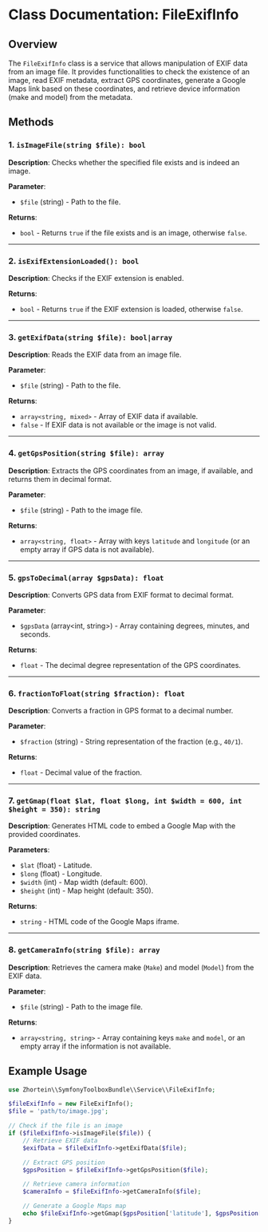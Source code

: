 # Class Documentation: FileExifInfo

## Overview
The `FileExifInfo` class is a service that allows manipulation of EXIF data from an image file.
It provides functionalities to check the existence of an image, read EXIF metadata, extract GPS coordinates,
generate a Google Maps link based on these coordinates, and retrieve device information (make and model) from the metadata.

## Methods

### 1. `isImageFile(string $file): bool`
**Description**: Checks whether the specified file exists and is indeed an image.

**Parameter**:
- `$file` (string) - Path to the file.

**Returns**:
- `bool` - Returns `true` if the file exists and is an image, otherwise `false`.

---

### 2. `isExifExtensionLoaded(): bool`
**Description**: Checks if the EXIF extension is enabled.

**Returns**:
- `bool` - Returns `true` if the EXIF extension is loaded, otherwise `false`.

---

### 3. `getExifData(string $file): bool|array`
**Description**: Reads the EXIF data from an image file.

**Parameter**:
- `$file` (string) - Path to the file.

**Returns**:
- `array<string, mixed>` - Array of EXIF data if available.
- `false` - If EXIF data is not available or the image is not valid.

---

### 4. `getGpsPosition(string $file): array`
**Description**: Extracts the GPS coordinates from an image, if available, and returns them in decimal format.

**Parameter**:
- `$file` (string) - Path to the image file.

**Returns**:
- `array<string, float>` - Array with keys `latitude` and `longitude` (or an empty array if GPS data is not available).

---

### 5. `gpsToDecimal(array $gpsData): float`
**Description**: Converts GPS data from EXIF format to decimal format.

**Parameter**:
- `$gpsData` (array<int, string>) - Array containing degrees, minutes, and seconds.

**Returns**:
- `float` - The decimal degree representation of the GPS coordinates.

---

### 6. `fractionToFloat(string $fraction): float`
**Description**: Converts a fraction in GPS format to a decimal number.

**Parameter**:
- `$fraction` (string) - String representation of the fraction (e.g., `40/1`).

**Returns**:
- `float` - Decimal value of the fraction.

---

### 7. `getGmap(float $lat, float $long, int $width = 600, int $height = 350): string`
**Description**: Generates HTML code to embed a Google Map with the provided coordinates.

**Parameters**:
- `$lat` (float) - Latitude.
- `$long` (float) - Longitude.
- `$width` (int) - Map width (default: 600).
- `$height` (int) - Map height (default: 350).

**Returns**:
- `string` - HTML code of the Google Maps iframe.

---

### 8. `getCameraInfo(string $file): array`
**Description**: Retrieves the camera make (`Make`) and model (`Model`) from the EXIF data.

**Parameter**:
- `$file` (string) - Path to the image file.

**Returns**:
- `array<string, string>` - Array containing keys `make` and `model`, or an empty array if the information is not available.

## Example Usage

```php
use Zhortein\\SymfonyToolboxBundle\\Service\\FileExifInfo;

$fileExifInfo = new FileExifInfo();
$file = 'path/to/image.jpg';

// Check if the file is an image
if ($fileExifInfo->isImageFile($file)) {
    // Retrieve EXIF data
    $exifData = $fileExifInfo->getExifData($file);

    // Extract GPS position
    $gpsPosition = $fileExifInfo->getGpsPosition($file);

    // Retrieve camera information
    $cameraInfo = $fileExifInfo->getCameraInfo($file);

    // Generate a Google Maps map
    echo $fileExifInfo->getGmap($gpsPosition['latitude'], $gpsPosition['longitude']);
}
```